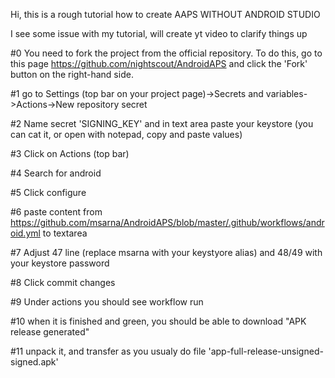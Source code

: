 Hi, this is a rough tutorial how to create AAPS WITHOUT ANDROID STUDIO

I see some issue with my tutorial, will create yt video to clarify things up

#0 You need to fork the project from the official repository. To do this, go to this page https://github.com/nightscout/AndroidAPS and click the 'Fork' button on the right-hand side.

#1 go to Settings (top bar on your project page)->Secrets and variables->Actions->New repository secret

#2 Name secret 'SIGNING_KEY' and in text area paste your keystore (you can cat it, or open with notepad, copy and paste values)

#3 Click on Actions (top bar)

#4 Search for android

#5 Click configure

#6 paste content from https://github.com/msarna/AndroidAPS/blob/master/.github/workflows/android.yml to textarea 

#7 Adjust 47 line (replace msarna with your keystyore alias) and 48/49 with your keystore password

#8 Click commit changes

#9 Under actions you should see workflow run

#10 when it is finished and green, you should be able to download "APK release generated" 

#11 unpack it, and transfer as you usualy do file 'app-full-release-unsigned-signed.apk'
